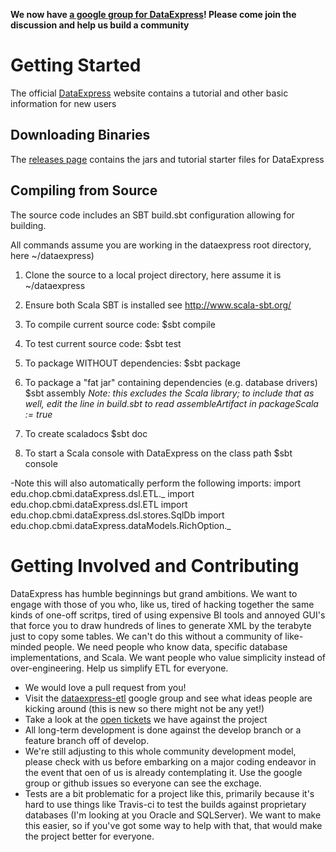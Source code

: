 __We now have [a google group for DataExpress](https://groups.google.com/forum/#!forum/dataexpress-etl)! Please come join the discussion and help us build a community__

# Getting Started

The official [DataExpress](http://dataexpress.research.chop.edu/) website contains a tutorial and other basic information for new users

## Downloading Binaries

The [releases page](https://github.com/cbmi/dataexpress/releases) contains the jars and tutorial starter files for DataExpress

## Compiling from Source

The source code includes an SBT build.sbt configuration allowing for building.

All commands assume you are working in the dataexpress root directory, here ~/dataexpress) 

1. Clone the source to a local project directory, here assume it is ~/dataexpress

2. Ensure both Scala SBT is installed see http://www.scala-sbt.org/

3. To compile current source code:
    $sbt compile

4. To test current source code:
    $sbt test

5. To package WITHOUT dependencies:
    $sbt package

6. To package a "fat jar" containing dependencies (e.g. database drivers)
    $sbt assembly
    *Note: this excludes the Scala library; to include that as well, edit the line in build.sbt to read assembleArtifact in packageScala := true*   

7. To create scaladocs
    $sbt doc

8. To start a Scala console with DataExpress on the class path
    $sbt console

-Note this will also automatically perform the following imports:
    import edu.chop.cbmi.dataExpress.dsl.ETL._
    import edu.chop.cbmi.dataExpress.dsl.ETL
    import edu.chop.cbmi.dataExpress.dsl.stores.SqlDb
    import edu.chop.cbmi.dataExpress.dataModels.RichOption._

# Getting Involved and Contributing
DataExpress has humble beginnings but grand ambitions. We want to engage with those of you who, like us, tired of hacking together the same kinds of one-off scritps, tired of using expensive BI tools and annoyed GUI's that force you to draw hundreds of lines to generate XML by the terabyte just to copy some tables. We can't do this without a community of like-minded people. We need people who know data, specific database implementations, and Scala. We want people who value simplicity instead of over-engineering. Help us simplify ETL for everyone.

* We would love a pull request from you!
* Visit the [dataexpress-etl](https://groups.google.com/forum/#!forum/dataexpress-etl) google group and see what ideas people are kicking around (this is new so there might not be any yet!)
* Take a look at the [open tickets](https://github.com/cbmi/dataexpress/issues?state=open) we have against the project
* All long-term development is done against the develop branch or a feature branch off of develop.
* We're still adjusting to this whole community development model, please check with us before embarking on a major coding endeavor in the event that oen of us is already contemplating it. Use the google group or github issues so everyone can see the exchage.
* Tests are a bit problematic for a project like this, primarily because it's hard to use things like Travis-ci to test the builds against proprietary databases (I'm looking at you Oracle and SQLServer). We want to make this easier, so if you've got some way to help with that, that would make the project better for everyone.



